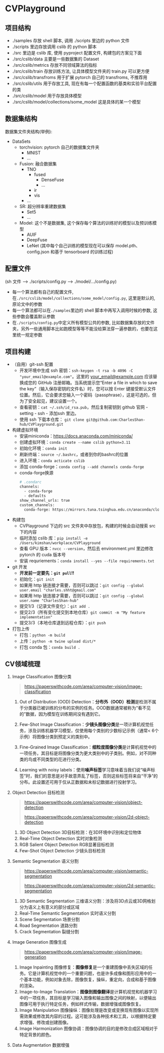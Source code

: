 # CVPlayground

## 项目结构

- ./samples 存放 shell 脚本, 调用 ./scripts 里边的 python 文件
- ./scripts 里边存放调用 cslib 的 python 脚本
- ./src 里边是 cslib 库, 使用 pyproject 配置文件, 构建包的方案见下面
- ./src/cslib/data 主要是一些数据集的 Dataset
- ./src/cslib/metrics 存放不同领域算法的指标
- ./src/cslib/train 存放训练方法, 让具体模型文件夹的 train.py 可以更方便
- ./src/cslib/transfroms 用于扩展 pytorch 自己的 transfroms, 不推荐用
- ./src/cslib/utils 用于存放工具, 现在有每一个配置函数的基类和实验平台配置的类
- ./src/cslib/model 用于存放具体模型
- ./src/cslib/model/collections/some_model 这是具体的某一个模型

## 数据集结构

数据集文件夹结构(举例):

- DataSets
  - torchvision: pytorch 自己的数据集文件夹
    - MNIST
    - ...
  - Fusion: 融合数据集
    - TNO
      - fused
        - DenseFuse
        - ...
      - ir
      - vis
    - ...
  - SR: 超分辨率重建数据集
    - Set5
    - ...
  - Model: 这个不是数据集, 这个保存每个算法的训练好的模型以及预训练模型
    - AUIF
    - DeepFuse
    - LeNet (其中每个自己训练的模型现在可以保存 model.pth、config.json 和基于 tensorboard 的训练过程)

## 配置文件
(sh 文件 --> ./scripts/config.py --> ./model/.../config.py)

- 每一个算法都有自己的配置文件, 在`./src/cslib/model/collections/some_model/config.py`, 这里是默认的, 原论文中的参数
- 每一个算法都可以在`./samples`里边的 shell 脚本中再写入调用时候的参数, 这些参数会覆盖默认参数
- 在`./scripts/config.py`中定义所有模型公共的参数, 比如数据集存放的文件夹，另外一些通用脚本比如跑模型等等不能没给算法穿一遍参数的，也要在这里统一规定参数


## 项目构建

- （自用）git-ssh 配置  
  - 开发环境中生成 ssh 密钥：`ssh-keygen -t rsa -b 4096 -C "your_email@example.com"`。这里的 your_email@example.com 应该替换成您的 GitHub 注册邮箱。当系统提示您“Enter a file in which to save the key”（输入保存密钥的文件名）时，您可以按 Enter 键接受默认文件位置。然后，它会要求您输入一个密码（passphrase），这是可选的，但为了安全起见，建议设置一个。
  - 查看密钥：`cat ~/.ssh/id_rsa.pub`，然后复制密钥到 github 官网 - setting - ssh - 添加ssh 里边。
  - 使用 ssh 下载本仓库： `git clone git@github.com:CharlesShan-hub/CVPlayground.git`
- 构建虚拟环境
  - 安装miniconda：https://docs.anaconda.com/miniconda/
  - 创建虚拟环境：`conda create --name cslib python=3.11`
  - 初始化环境：`conda init`
  - 刷新终端：`source ~/.bashrc`，或者到你的bashrc的位置
  - 进入环境：`conda acticate cslib`
  - 添加 conda-forge：`conda config --add channels conda-forge`
  - conda-forge换源
    ```bash
    # .condarc
    channels:
      - conda-forge
      - defaults
    show_channel_urls: true
    custom_channels:
      conda-forge: https://mirrors.tuna.tsinghua.edu.cn/anaconda/cloud
    ```
- 构建包
  - CVPlayground 下边的 src 文件夹中存放包，构建的时候会自动搜索 src 下的内容  
  - 临时添加 cslib 库：`pip install -e /Users/kimshan/workplace/CVPlayground`
  - 查看 GPU 版本：`nvcc --version`，然后去 environment.yml 里边修改 pytorch 的 cuda 版本号
  - 安装 requriements：`conda install --yes --file requirements.txt`
- git 开发
  - **开发前一定要先：`git pull`!!**
  - 初始化：`git init`
  - 如果用 http 链连接才需要，否则可以跳过：`git config --global user.email "charles.shht@gmail.com"`
  - 如果用 http 链连接才需要，否则可以跳过：`git config --global user.name "CharlesShan-hub"`
  - 提交1/3（记录文件变化）：`git add .`
  - 提交2/3（所有变化提交到本地仓库）`git commit -m "My feature implementation"`
  - 提交3/3（本地仓库退到远程仓库）：`git push`
- 打包上传
  - 打包：`python -m build`
  - 上传：`python -m twine upload dist/*`
  - 打包 conda 包：`conda build .`

## CV领域梳理

1. Image Classification 图像分类

   > https://paperswithcode.com/area/computer-vision/image-classification

   1. Out of Distribution (OOD) Detection：**分布外（OOD）检测**是检测不属于分类器已被训练的分布的实例的任务。OOD数据通常被称为“看不见的”数据，因为模型在训练期间没有遇到它。
   2. Few-Shot Image Classification：**少镜头图像分类**是一项计算机视觉任务，涉及训练机器学习模型，仅使用每个类别的少数标记示例（通常< 6个示例）将图像分类到预定义的类别中。

   3. Fine-Grained Image Classification：**细粒度图像分类**是计算机视觉中的一项任务，其目标是将图像分类为更大类别中的子类别。例如，对不同种类的鸟或不同类型的花进行分类。
   4. Learning with noisy labels：使用**噪声标签**学习意味着当我们说“噪声标签”时，我们的意思是对手故意弄乱了标签，否则这些标签将来自“干净”的分布。此设置还可用于仅从正数据和未标记数据进行投射学习。

2. Object Detection 目标检测

   > https://paperswithcode.com/area/computer-vision/object-detection
   >
   > https://paperswithcode.com/area/computer-vision/2d-object-detection

   1. 3D Object Detection 3D目标检测：在3D环境中识别和定位物体
   2. Real-Time Object Detection 实时对象检测
   3. RGB Salient Object Detection RGB显著目标检测
   4. Few-Shot Object Detection 少镜头目标检测

3. Semantic Segmentation 语义分割

   > https://paperswithcode.com/area/computer-vision/semantic-segmentation
   >
   > https://paperswithcode.com/area/computer-vision/2d-semantic-segmentation

   	1. 3D Semantic Segmentation 三维语义分割：涉及将3D点云或3D网格划分为语义上有意义的部分或区域
   	1. Real-Time Semantic Segmentation 实时语义分割
   	1. Scene Segmentation 场景分割
   	1. Road Segmentation 道路分割
   	1. Crack Segmentation 裂缝分割

4. Image Generation 图像生成

   > https://paperswithcode.com/area/computer-vision/image-generation

   1. Image Inpainting 图像修复：**图像修复**是一个重建图像中丢失区域的任务。它是计算机视觉中的一个重要问题，也是许多成像和图形应用中的一个基本功能，例如对象去除，图像恢复，操纵，重定向，合成和基于图像的渲染。
   2. Image-to-Image Translation：**图像到图像翻译**是计算机视觉和机器学习中的一项任务，其目标是学习输入图像和输出图像之间的映射，以便输出图像可用于执行特定任务，例如样式传输，数据增强或图像恢复。
   3. Image Manipulation 图像操纵：图像处理是改变或变换现有图像以实现所需效果或修改其内容的过程。这可能涉及各种技术和工具，以根据特定要求增强、修改或创建图像。
   4. Image Harmonization 图像协调：图像协调的目的是修改合成区域相对于特定背景的颜色。

5. Data Augmentation 数据增强

   > 





